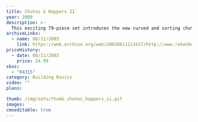 ```yaml
---
title: Chutes & Hoppers II
year: 2000
description: >-
  This exciting 79-piece set introduces the new curved and sorting chutes allow you to build elaborate chute systems that will take your Rokenbok balls in, out, and around your Rokenbok World.
archiveLinks:
  - name: 08/11/2003
    link: https://web.archive.org/web/20030811113427/http://www.rokenbok.com/catalog/pd_bb_chutes_hoppers2.html
priceHistory:
  - date: 08/11/2003
    price: 24.99
skus:
  - "04315"
category: Building Basics
video: ""
plans:

thumb: /img/sets/thumb_chutes_hoppers_ii.gif
images:
cmseditable: true
---
```

